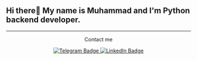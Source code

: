 ## Hi there👋 My name is Muhammad and I'm Python backend developer.
---
<div align="center">
  <p>Contact me
  <div id="badges">
    <a href="https://t.me/MuhammadMlv_it">
      <img src="https://img.shields.io/badge/-telegram-red?color=white&logo=telegram&logoColor=blue" alt="Telegram Badge"/>
    </a>
    <a href="#">
      <img src="https://img.shields.io/badge/LinkedIn-blue?logo=linkedin&logoColor=white" alt="LinkedIn Badge"/>
    </a>
  </div>
</div>
